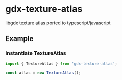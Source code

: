 # gdx-texture-atlas
libgdx texture atlas ported to typescript/javascript


## Example
### Instantiate TextureAtlas
```ts
import { TextureAtlas } from 'gdx-texture-atlas';

const atlas = new TextureAtlas();
```
